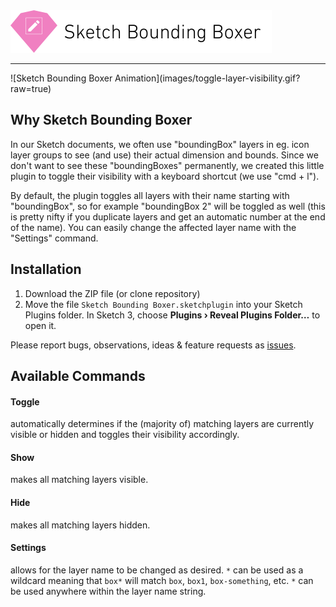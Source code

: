 <img src="images/sketch-bounding-boxer.png" width="418" alt ="Sketch Bounding Boxer">
<hr />
![Sketch Bounding Boxer Animation](images/toggle-layer-visibility.gif?raw=true)

## Why Sketch Bounding Boxer
In our Sketch documents, we often use "boundingBox" layers in eg. icon layer groups to see (and use) their actual dimension and bounds. Since we don't want to see these "boundingBoxes" permanently, we created this little plugin to toggle their visibility with a keyboard shortcut (we use "cmd + l").

By default, the plugin toggles all layers with their name starting with "boundingBox", so for example "boundingBox 2" will be toggled as well (this is pretty nifty if you duplicate layers and get an automatic number at the end of the name). You can easily change the affected layer name with the "Settings" command.

## Installation
1. Download the ZIP file (or clone repository)
2. Move the file ```Sketch Bounding Boxer.sketchplugin``` into your Sketch Plugins folder. In Sketch 3, choose **Plugins › Reveal Plugins Folder…** to open it.

Please report bugs, observations, ideas & feature requests as [issues](https://github.com/preciousforever/sketch-bounding-boxer/issues).

## Available Commands

#### Toggle
automatically determines if the (majority of) matching layers are currently visible or hidden and toggles their visibility accordingly.

#### Show
makes all matching layers visible.

#### Hide
makes all matching layers hidden.

#### Settings
allows for the layer name to be changed as desired. ```*``` can be used as a wildcard meaning that ```box*``` will match ```box```, ```box1```, ```box-something```, etc. ```*``` can be used anywhere within the layer name string.
